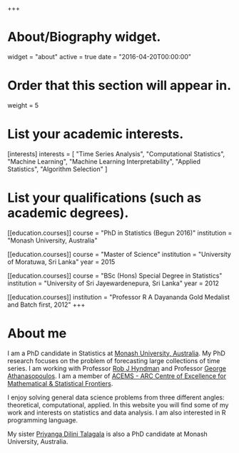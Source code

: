 +++
# About/Biography widget.
widget = "about"
active = true
date = "2016-04-20T00:00:00"

# Order that this section will appear in.
weight = 5

# List your academic interests.
[interests]
  interests = [
    "Time Series Analysis",
    "Computational Statistics",
    "Machine Learning",
    "Machine Learning Interpretability",
    "Applied Statistics",
    "Algorithm Selection"
  ]
  
# List your qualifications (such as academic degrees).
[[education.courses]]
  course = "PhD in Statistics (Begun 2016)"
  institution = "Monash University, Australia"

[[education.courses]]
  course = "Master of Science"
  institution = "University of Moratuwa, Sri Lanka"
  year = 2015

[[education.courses]]
  course = "BSc (Hons) Special Degree in Statistics"
  institution = "University of Sri Jayewardenepura, Sri Lanka"
  year = 2012
  
[[education.courses]]
  institution = "Professor R A Dayananda Gold Medalist and Batch first, 2012"
+++

# About me

I am a PhD candidate in Statistics at [Monash University, Australia](https://www.monash.edu/). My PhD research focuses on the problem of forecasting large collections of time series. I am working with Professor [Rob J Hyndman](https://robjhyndman.com/hyndsight/) and Professor [George Athanasopoulos](https://research.monash.edu/en/persons/george-athanasopoulos). I am a member of [ACEMS - ARC Centre of Excellence for Mathematical & Statistical Frontiers](https://acems.org.au/our-people/thiyanga-talagala).

I enjoy solving general data science problems from three different angles: theoretical, computational, applied. In this website you will find some of my work and interests on statistics and data analysis. I am also interested in R programming language.

My sister [Priyanga Dilini Talagala](https://prital.netlify.com/) is also a PhD candidate at Monash University, Australia.